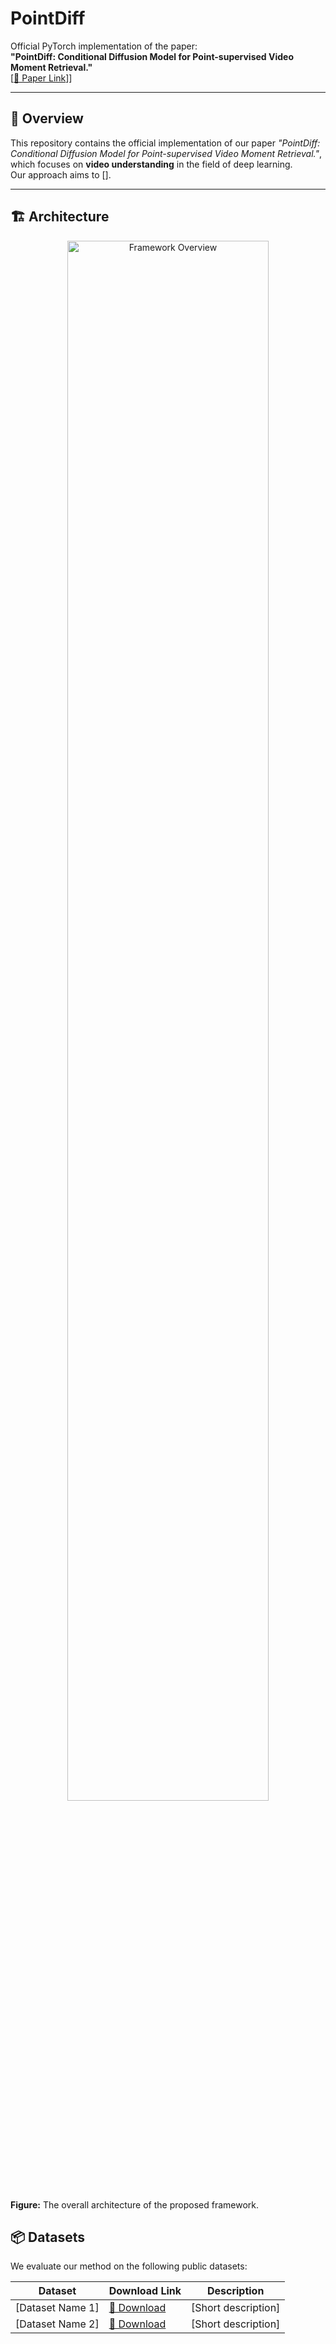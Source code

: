 # PointDiff

Official PyTorch implementation of the paper:  
**"PointDiff: Conditional Diffusion Model for Point-supervised Video Moment Retrieval."**  
[[📄 Paper Link](#)]]

---

## 🧠 Overview
This repository contains the official implementation of our paper *"PointDiff: Conditional Diffusion Model for Point-supervised Video Moment Retrieval."*, which focuses on **video understanding** in the field of deep learning.  
Our approach aims to [].

---

## 🏗️ Architecture
<p align="center">
  <img src="figures/[architecture_image_name].png" alt="Framework Overview" width="80%">
</p>

**Figure:** The overall architecture of the proposed framework.

## 📦 Datasets
We evaluate our method on the following public datasets:

| Dataset | Download Link | Description |
|----------|----------------|--------------|
| [Dataset Name 1] | [🔗 Download](#) | [Short description] |
| [Dataset Name 2] | [🔗 Download](#) | [Short description] |
